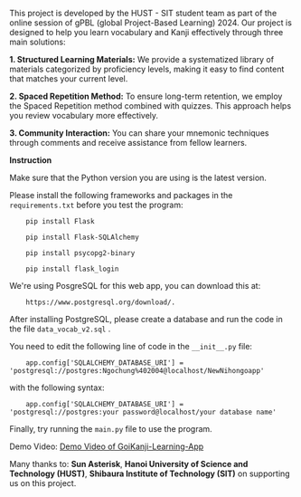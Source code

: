 This project is developed by the HUST - SIT student team as part of the online session of gPBL (global Project-Based Learning) 2024. Our project is designed to help you learn vocabulary and Kanji effectively through three main solutions:

**1. Structured Learning Materials:** We provide a systematized library of materials categorized by proficiency levels, making it easy to find content that matches your current level.

**2. Spaced Repetition Method:** To ensure long-term retention, we employ the Spaced Repetition method combined with quizzes. This approach helps you review vocabulary more effectively.

**3. Community Interaction:** You can share your mnemonic techniques through comments and receive assistance from fellow learners.

**Instruction**

Make sure that the Python version you are using is the latest version.

Please install the following frameworks and packages in the `requirements.txt` before you test the program:

```
    pip install Flask

    pip install Flask-SQLAlchemy

    pip install psycopg2-binary

    pip install flask_login
```

We're using PosgreSQL for this web app, you can download this at:

```
    https://www.postgresql.org/download/.
```

After installing PostgreSQL, please create a database and run the code in the file `data_vocab_v2.sql` .

You need to edit the following line of code in the `__init__.py` file:

```
    app.config['SQLALCHEMY_DATABASE_URI'] = 'postgresql://postgres:Ngochung%402004@localhost/NewNihongoapp'
```

with the following syntax:

```
    app.config['SQLALCHEMY_DATABASE_URI'] = 'postgresql://postgres:your password@localhost/your database name'
```

Finally, try running the `main.py` file to use the program.

Demo Video:
[Demo Video of GoiKanji-Learning-App](https://drive.google.com/file/d/1KFPHlBEIqW6jflmphGkkFVQXISulyADR/view?usp=sharing)

Many thanks to: **Sun Asterisk**, **Hanoi University of Science and Technology (HUST)**, **Shibaura Institute of Technology (SIT)** on supporting us on this project.
